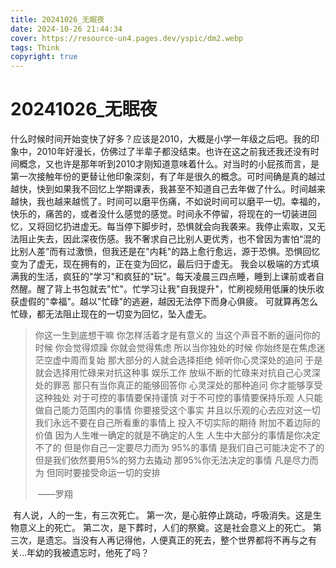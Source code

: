 ```yaml
---
title: 20241026_无眠夜 
date: 2024-10-26 21:44:34
cover: https://resource-un4.pages.dev/yspic/dm2.webp
tags: Think
copyright: true
---
```


# 20241026_无眠夜

​    什么时候时间开始变快了好多？应该是2010，大概是小学一年级之后吧。我的印象中，2010年好漫长，仿佛过了半辈子都没结束。也许在这之前我还我还没有时间概念，又也许是那年听到2010才刚知道意味着什么。对当时的小屁孩而言，是第一次接触年份的更替让他印象深刻，有了年是很久的概念。可时间确是真的越过越快，快到如果我不回忆上学期课表，我甚至不知道自己去年做了什么。时间越来越快，我也越来越慌了。时间可以磨平伤痛，不如说时间可以磨平一切。幸福的，快乐的，痛苦的，或者没什么感觉的感觉。时间永不停留，将现在的一切装进回忆，又将回忆扔进虚无。
​    每当停下脚步时，恐惧就会向我袭来。我停止索取，又无法阻止失去，因此深夜伤感。
​    我不奢求自己比别人更优秀，也不曾因为害怕“混的比别人差”而有过激愤，但我还是在"内耗"的路上愈行愈远，源于恐惧。
​    恐惧回忆变为了虚无，现在拥有的，正在变为回忆，最后归于虚无。
​    我会以极端的方式填满我的生活，疯狂的"学习"和疯狂的"玩"。每天凌晨三四点睡，睡到上课前或者自然醒。醒了背上书包就去"忙"。忙学习让我"自我提升"，忙刷视频用低廉的快乐收获虚假的"幸福"。
​    越以"忙碌"的逃避，越因无法停下而身心俱疲。
​    可就算再怎么忙碌，都无法阻止现在的一切变为回忆，坠入虚无。

> 你这一生到底想干嘛
> 你怎样活着才是有意义的
> 当这个声音不断的逼问你的时候
> 你会觉得烦躁
> 你就会觉得焦虑
> 所以当你独处的时候
> 你始终是在焦虑迷茫空虚中周而复始
> 那大部分的人就会选择拒绝
> 倾听你心灵深处的追问
> 于是就会选择用忙碌来对抗这种事
> 娱乐工作
> 放纵不断的忙碌来对抗自己心灵深处的罪恶
> 那只有当你真正的能够回答你
> 心灵深处的那种追问
> 你才能够享受这种独处
> 对于可控的事情要保持谨慎
> 对于不可控的事情要保持乐观
> 人只能做自己能力范围内的事情
> 你要接受这个事实
> 并且以乐观的心去应对这一切
> 我们永远不要在自己所看重的事情上
> 投入不切实际的期待
> 附加不着边际的价值
> 因为人生唯一确定的就是不确定的人生
> 人生中大部分的事情是你决定不了的
> 但是你自己一定要尽力而为
> 95%的事情
> 是我们自己可能决定不了的
> 但是我们依然要用5%的努力去撬动
> 那95%你无法决定的事情
> 凡是尽力而为
> 但同时要接受命运一切的安排
>
> ​                                                         ——罗翔

​    有人说，人的一生，有三次死亡。
​    第一次，是心脏停止跳动，呼吸消失。这是生物意义上的死亡。
​    第二次，是下葬时，人们的祭奠。这是社会意义上的死亡。
​    第三次，是遗忘。当没有人再记得他，人便真正的死去，整个世界都将不再与之有关…
​    年幼的我被遗忘时，他死了吗？